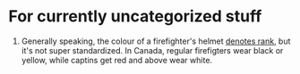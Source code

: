 # For currently uncategorized stuff
1. Generally speaking, the colour of a firefighter's helmet [denotes rank](https://en.wikipedia.org/wiki/Firefighter%27s_helmet#Helmet_colors), but it's not super standardized. In Canada, regular firefigters wear black or yellow, while captins get red and above wear white.
